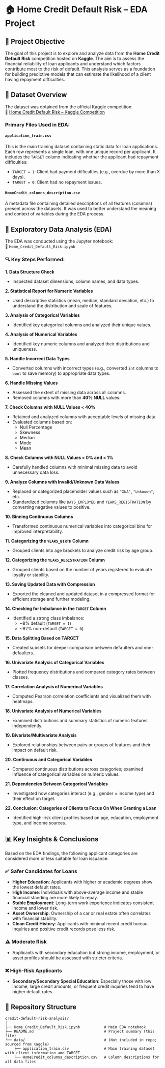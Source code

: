 # 🏠 Home Credit Default Risk – EDA Project

## 📌 Project Objective

The goal of this project is to explore and analyze data from the **Home Credit Default Risk** competition hosted on **Kaggle**. The aim is to assess the financial reliability of loan applicants and understand which factors contribute most to the risk of default. This analysis serves as a foundation for building predictive models that can estimate the likelihood of a client having repayment difficulties.

## 📂 Dataset Overview

The dataset was obtained from the official Kaggle competition:  
🔗 [Home Credit Default Risk – Kaggle Competition](https://www.kaggle.com/competitions/home-credit-default-risk)

### Primary Files Used in EDA:

#### `application_train.csv`
This is the main training dataset containing static data for loan applications. Each row represents a single loan, with one unique record per applicant. It includes the `TARGET` column indicating whether the applicant had repayment difficulties:

- `TARGET = 1`: Client had payment difficulties (e.g., overdue by more than X days).
- `TARGET = 0`: Client had no repayment issues.

#### `HomeCredit_columns_description.csv`
A metadata file containing detailed descriptions of all features (columns) present across the datasets. It was used to better understand the meaning and context of variables during the EDA process.

## 🧪 Exploratory Data Analysis (EDA)

The EDA was conducted using the Jupyter notebook:  
📄 `Home_Credit_Default_Risk.ipynb`

### 🔍 Key Steps Performed:

**1. Data Structure Check**
- Inspected dataset dimensions, column names, and data types.

**2. Statistical Report for Numeric Variables**
- Used descriptive statistics (mean, median, standard deviation, etc.) to understand the distribution and scale of features.

**3. Analysis of Categorical Variables**
- Identified key categorical columns and analyzed their unique values.

**4. Analysis of Numerical Variables**
- Identified key numeric columns and analyzed their distributions and uniqueness.

**5. Handle Incorrect Data Types**
- Converted columns with incorrect types (e.g., converted `int` columns to `bool` to save memory) to appropriate data types.

**6. Handle Missing Values**
- Assessed the extent of missing data across all columns.
- Removed columns with more than **40% NULL** values.

**7. Check Columns with NULL Values < 40%**
- Retained and analyzed columns with acceptable levels of missing data.
- Evaluated columns based on:
  - Null Percentage
  - Skewness
  - Median
  - Mode
  - Mean

**8. Check Columns with NULL Values > 0% and < 1%**
- Carefully handled columns with minimal missing data to avoid unnecessary data loss.

**9. Analyze Columns with Invalid/Unknown Data Values**
- Replaced or categorized placeholder values such as `"XNA"`, `"Unknown"`, etc.
- Standardized columns like `DAYS_EMPLOYED` and `YEARS_REGISTRATION` by converting negative values to positive.

**10. Binning Continuous Columns**
- Transformed continuous numerical variables into categorical bins for improved interpretability.

**11. Categorizing the `YEARS_BIRTH` Column**
- Grouped clients into age brackets to analyze credit risk by age group.

**12. Categorizing the `YEARS_REGISTRATION` Column**
- Grouped clients based on the number of years registered to evaluate loyalty or stability.

**13. Saving Updated Data with Compression**
- Exported the cleaned and updated dataset in a compressed format for efficient storage and further modeling.

**14. Checking for Imbalance in the `TARGET` Column**
- Identified a strong class imbalance:
  - ~8% default (`TARGET = 1`)
  - ~92% non-default (`TARGET = 0`)

**15. Data Splitting Based on TARGET**

- Created subsets for deeper comparison between defaulters and non-defaulters.

**16. Univariate Analysis of Categorical Variables**

- Plotted frequency distributions and compared category rates between classes.

**17. Correlation Analysis of Numerical Variables**

- Computed Pearson correlation coefficients and visualized them with heatmaps.

**18. Univariate Analysis of Numerical Variables**

- Examined distributions and summary statistics of numeric features independently.

**19. Bivariate/Multivariate Analysis**

- Explored relationships between pairs or groups of features and their impact on default risk.

**20. Continuous and Categorical Variables**

- Compared continuous distributions across categories; examined influence of categorical variables on numeric values.

**21. Dependencies Between Categorical Variables**

- Investigated how categories interact (e.g., gender × income type) and their effect on target.

**22. Conclusion: Categories of Clients to Focus On When Granting a Loan**

- Identified high-risk client profiles based on age, education, employment type, and income sources.

## 📊 Key Insights & Conclusions

Based on the EDA findings, the following applicant categories are considered more or less suitable for loan issuance:

### ✅ Safer Candidates for Loans
- **Higher Education**: Applicants with higher or academic degrees show the lowest default rates.
- **High Income**: Individuals with above-average income and stable financial standing are more likely to repay.
- **Stable Employment**: Long-term work experience indicates consistent income and lower risk.
- **Asset Ownership**: Ownership of a car or real estate often correlates with financial stability.
- **Clean Credit History**: Applicants with minimal recent credit bureau inquiries and positive credit records pose less risk.

### ⚠️ Moderate Risk
- Applicants with secondary education but strong income, employment, or asset profiles should be assessed with stricter criteria.

### ❌ High-Risk Applicants
- **Secondary/Secondary Special Education**: Especially those with low income, large credit amounts, or frequent credit inquiries tend to have higher default rates.

## 📁 Repository Structure

```text
credit-default-risk-analysis/
│
├── Home_Credit_Default_Risk.ipynb           # Main EDA notebook
├── README.md                                # Project summary (this file)
└── data/                                    # (Not included in repo; sourced from Kaggle)
    ├── application_train.csv                # Main training dataset with client information and TARGET
    └── HomeCredit_columns_description.csv   # Column descriptions for all data files


